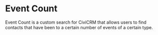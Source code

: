 # Event Count

Event Count is a custom search for CiviCRM that allows users to find contacts
that have been to a certain number of events of a certain type.

